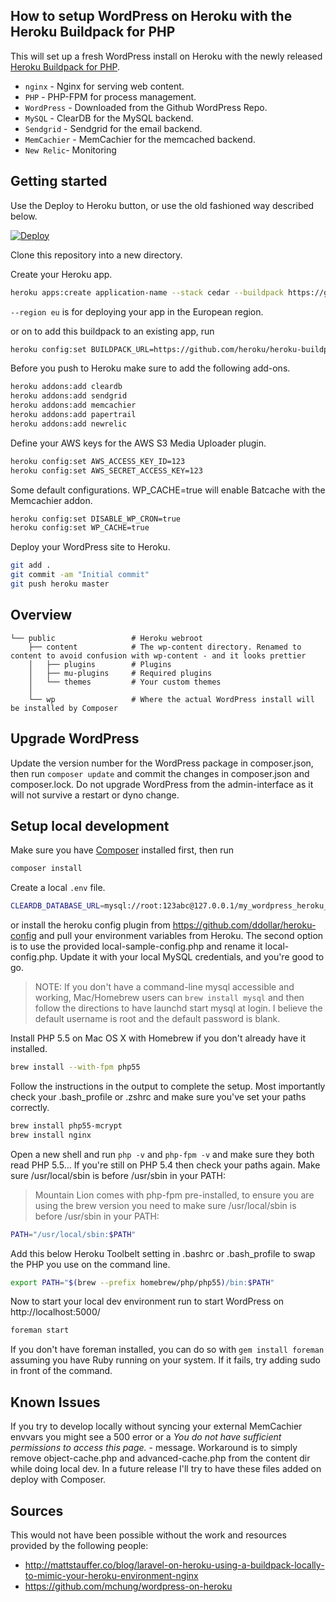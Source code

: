 ## How to setup WordPress on Heroku with the Heroku Buildpack for PHP

This will set up a fresh WordPress install on Heroku with the newly released [Heroku Buildpack for PHP](https://github.com/heroku/heroku-buildpack-php).

* `nginx` - Nginx for serving web content.
* `PHP` - PHP-FPM for process management.
* `WordPress` - Downloaded from the Github WordPress Repo.
* `MySQL` - ClearDB for the MySQL backend.
* `Sendgrid` - Sendgrid for the email backend.
* `MemCachier` - MemCachier for the memcached backend.
* `New Relic`- Monitoring

## Getting started

Use the Deploy to Heroku button, or use the old fashioned way described below.

[![Deploy](https://www.herokucdn.com/deploy/button.svg)](https://heroku.com/deploy)

Clone this repository into a new directory.

Create your Heroku app.

```bash
heroku apps:create application-name --stack cedar --buildpack https://github.com/heroku/heroku-buildpack-php --region eu
```

`--region eu` is for deploying your app in the European region.

or on to add this buildpack to an existing app, run

```bash
heroku config:set BUILDPACK_URL=https://github.com/heroku/heroku-buildpack-php
```


Before you push to Heroku make sure to add the following add-ons.

```bash
heroku addons:add cleardb
heroku addons:add sendgrid
heroku addons:add memcachier
heroku addons:add papertrail
heroku addons:add newrelic
```

Define your AWS keys for the AWS S3 Media Uploader plugin.

```bash
heroku config:set AWS_ACCESS_KEY_ID=123
heroku config:set AWS_SECRET_ACCESS_KEY=123
```
Some default configurations. WP_CACHE=true will enable Batcache with the Memcachier addon.

```bash
heroku config:set DISABLE_WP_CRON=true
heroku config:set WP_CACHE=true
```

Deploy your WordPress site to Heroku.

```bash
git add .
git commit -am "Initial commit"
git push heroku master
```

## Overview

```
└── public                 # Heroku webroot
    ├── content            # The wp-content directory. Renamed to content to avoid confusion with wp-content - and it looks prettier
    │   ├── plugins        # Plugins
    │   ├── mu-plugins     # Required plugins
    │   └── themes         # Your custom themes
    │
    └── wp                 # Where the actual WordPress install will be installed by Composer
```

## Upgrade WordPress

Update the version number for the WordPress package in composer.json, then run `composer update` and commit the changes in composer.json and composer.lock. Do not upgrade WordPress from the admin-interface as it will not survive a restart or dyno change.

## Setup local development

Make sure you have [Composer](https://getcomposer.org/) installed first, then run

```bash
composer install
```

Create a local `.env` file.

```bash
CLEARDB_DATABASE_URL=mysql://root:123abc@127.0.0.1/my_wordpress_heroku_database_name
```

or install the heroku config plugin from https://github.com/ddollar/heroku-config and pull your environment variables from Heroku.
The second option is to use the provided local-sample-config.php and rename it local-config.php. Update it with your local MySQL credentials, and you're good to go.

> NOTE: If you don't have a command-line mysql accessible and working, Mac/Homebrew users can `brew install mysql` and then follow the directions to have launchd start mysql at login. I believe the default username is root and the default password is blank.

Install PHP 5.5 on Mac OS X with Homebrew if you don't already have it installed.

```bash
brew install --with-fpm php55
```

Follow the instructions in the output to complete the setup. Most importantly check your .bash_profile or .zshrc and make sure you've set your paths correctly.

```bash
brew install php55-mcrypt
brew install nginx
```

Open a new shell and run `php -v` and `php-fpm -v` and make sure they both read PHP 5.5… If you're still on PHP 5.4 then check your paths again. Make sure /usr/local/sbin is before /usr/sbin in your PATH:

> Mountain Lion comes with php-fpm pre-installed, to ensure you are using the brew version you need to make sure /usr/local/sbin is before /usr/sbin in your PATH:

```bash
PATH="/usr/local/sbin:$PATH"
```

Add this below Heroku Toolbelt setting in .bashrc or .bash_profile to swap the PHP you use on the command line.

```bash
export PATH="$(brew --prefix homebrew/php/php55)/bin:$PATH"
```

Now to start your local dev environment run to start WordPress on http://localhost:5000/

```bash
foreman start
```

If you don't have foreman installed, you can do so with `gem install foreman` assuming you have Ruby running on your system. If it fails, try adding sudo in front of the command.

## Known Issues

If you try to develop locally without syncing your external MemCachier envvars you might see a 500 error or a *You do not have sufficient permissions to access this page.* - message. Workaround is to simply remove object-cache.php and advanced-cache.php from the content dir while doing local dev. In a future release I'll try to have these files added on deploy with Composer.

## Sources

This would not have been possible without the work and resources provided by the following people:

* http://mattstauffer.co/blog/laravel-on-heroku-using-a-buildpack-locally-to-mimic-your-heroku-environment-nginx
* https://github.com/mchung/wordpress-on-heroku
